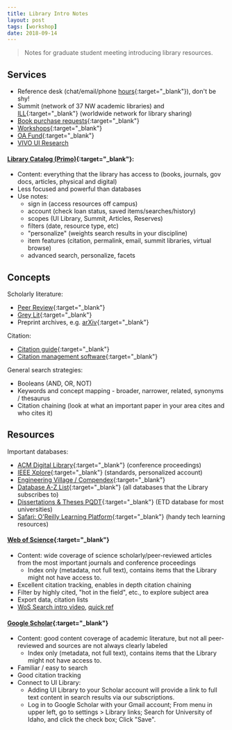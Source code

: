 ```yaml
---
title: Library Intro Notes
layout: post
tags: [workshop]
date: 2018-09-14
---
```


> Notes for graduate student meeting introducing library resources.

## Services

- Reference desk (chat/email/phone [hours](https://www.lib.uidaho.edu/about/hours.html#reference){:target="_blank"}), don't be shy!
- Summit (network of 37 NW academic libraries) and [ILL](https://www.lib.uidaho.edu/services/ill/){:target="_blank"} (worldwide network for  library sharing)
- [Book purchase requests](https://www.lib.uidaho.edu/find/request.html){:target="_blank"}
- [Workshops](https://www.lib.uidaho.edu/services/workshops/){:target="_blank"}
- [OA Fund](https://www.lib.uidaho.edu/services/oapf/){:target="_blank"}
- [VIVO UI Research](http://vivo.nkn.uidaho.edu/individual/n33091)

#### [Library Catalog (Primo)](https://alliance-primo.hosted.exlibrisgroup.com/primo-explore/search?tab=everything&search_scope=everything&vid=UID){:target="_blank"}:

- Content: everything that the library has access to (books, journals, gov docs, articles, physical and digital)
- Less focused and powerful than databases
- Use notes:
    - sign in (access resources off campus)
    - account (check loan status, saved items/searches/history)
    - scopes (UI Library, Summit, Articles, Reserves)
    - filters (date, resource type, etc)
    - "personalize" (weights search results in your discipline)
    - item features (citation, permalink, email, summit libraries, virtual browse)
    - advanced search, personalize, facets

## Concepts 

Scholarly literature: 

- [Peer Review](https://www.lib.ncsu.edu/tutorials/peerreview/){:target="_blank"}
- [Grey Lit](http://guides.library.cornell.edu/graylit){:target="_blank"}
- Preprint archives, e.g. [arXiv](https://arxiv.org/){:target="_blank"}

Citation: 

- [Citation guide](http://libguides.uidaho.edu/citing){:target="_blank"}
- [Citation management software](http://libguides.uidaho.edu/citation-management){:target="_blank"}

General search strategies:

- Booleans (AND, OR, NOT)
- Keywords and concept mapping - broader, narrower, related, synonyms / thesaurus
- Citation chaining (look at what an important paper in your area cites and who cites it)

## Resources 

Important databases: 

- [ACM Digital Library](http://ida.lib.uidaho.edu:2048/login?url=http://dl.acm.org/dl.cfm){:target="_blank"} (conference proceedings)
- [IEEE Xplore](http://ida.lib.uidaho.edu:2048/login?url=http://ieeexplore.ieee.org/){:target="_blank"} (standards, personalized account)
- [Engineering Village / Compendex](http://ida.lib.uidaho.edu:2048/login?url=https://www.engineeringvillage.com/){:target="_blank"}
- [Database A-Z List](https://libguides.uidaho.edu/az.php?s=131586){:target="_blank"} (all databases that the Library subscribes to)
- [Dissertations & Theses PQDT](http://ida.lib.uidaho.edu:2048/login?url=https://search.proquest.com/pqdtft/advanced?accountid=14551){:target="_blank"} (ETD database for most universities)
- [Safari: O'Reilly Learning Platform](http://ida.lib.uidaho.edu:2048/login?url=https://www.safaribooksonline.com/library/view/temporary-access/){:target="_blank"} (handy tech learning resources)

#### [Web of Science](http://ida.lib.uidaho.edu:2048/login?url=http://webofknowledge.com/UA){:target="_blank"}
 
- Content: wide coverage of science scholarly/peer-reviewed articles from the most important journals and conference proceedings
    - Index only (metadata, not full text), contains items that the Library might not have access to.
- Excellent citation tracking, enables in depth citation chaining
- Filter by highly cited, "hot in the field", etc., to explore subject area
- Export data, citation lists
- [WoS Search intro video](https://youtu.be/xwhy0JBHlMw), [quick ref](http://clarivate.libguides.com/ld.php?content_id=35888196)

#### [Google Scholar](https://scholar.google.com){:target="_blank"}

- Content: good content coverage of academic literature, but not all peer-reviewed and sources are not always clearly labeled
    - Index only (metadata, not full text), contains items that the Library might not have access to.
- Familiar / easy to search
- Good citation tracking
- Connect to UI Library:
    - Adding UI Library to your Scholar account will provide a link to full text content in search results via our subscriptions.
    - Log in to Google Scholar with your Gmail account; From menu in upper left, go to settings > Library links; Search for University of Idaho, and click the check box; Click "Save".

